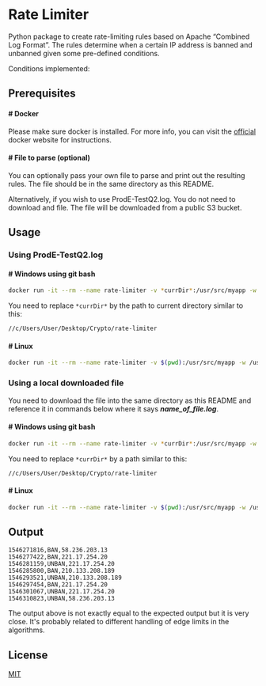 # Rate Limiter

Python package to create rate-limiting rules based on Apache “Combined Log Format”. The rules determine when a certain IP address is banned and unbanned given some pre-defined conditions.

Conditions implemented:

## Prerequisites

#### # Docker

Please make sure docker is installed. For more info, you can visit the [official ](https://docs.docker.com/get-docker/) docker website for instructions.

#### # File to parse (optional)

You can optionally pass your own file to parse and print out the resulting rules. The file should be in the same directory as this README.

Alternatively, if you wish to use ProdE-TestQ2.log. You do not need to download and file. The file will be downloaded from a public S3 bucket.

## Usage

### Using ProdE-TestQ2.log

#### # Windows using git bash

```bash
docker run -it --rm --name rate-limiter -v *currDir*:/usr/src/myapp -w "//usr/src/myapp" pypy:3 pypy3 -m rate_limiter
```

You need to replace `*currDir*` by the path to current directory similar to this:

```
//c/Users/User/Desktop/Crypto/rate-limiter
```

#### # Linux

```bash
docker run -it --rm --name rate-limiter -v $(pwd):/usr/src/myapp -w /usr/src/myapp pypy:3 pypy3 -m rate_limiter
```

### Using a local downloaded file

You need to download the file into the same directory as this README and reference it in commands below where it says **_name_of_file.log_**.

#### # Windows using git bash

```bash
docker run -it --rm --name rate-limiter -v *currDir*:/usr/src/myapp -w "//usr/src/myapp" pypy:3 pypy3 -m rate_limiter --file_path ./name_of_file.log
```

You need to replace `*currDir*` by a path similar to this:

```
//c/Users/User/Desktop/Crypto/rate-limiter
```

#### # Linux

```bash
docker run -it --rm --name rate-limiter -v $(pwd):/usr/src/myapp -w /usr/src/myapp pypy:3 pypy3 -m rate_limiter --file_path ./name_of_file.log
```

## Output

```
1546271816,BAN,58.236.203.13
1546277422,BAN,221.17.254.20
1546281159,UNBAN,221.17.254.20
1546285800,BAN,210.133.208.189
1546293521,UNBAN,210.133.208.189
1546297454,BAN,221.17.254.20
1546301067,UNBAN,221.17.254.20
1546310823,UNBAN,58.236.203.13
```

The output above is not exactly equal to the expected output but it is very close. It's probably related to different handling of edge limits in the algorithms.

## License

[MIT](https://choosealicense.com/licenses/mit/)
